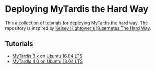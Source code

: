 # Deploying MyTardis the Hard Way

This a collection of tutorials for deploying MyTardis the hard way. The repository is inspired by [Kelsey Hightower's Kubernetes The Hard Way](https://github.com/kelseyhightower/kubernetes-the-hard-way).

## Tutorials

- [MyTardis 3.x on Ubuntu 16.04 LTS](tutorials/ubuntu-16.04-single-vm.md)
- [MyTardis 4.0 on Ubuntu 18.04 LTS](tutorials/ubuntu-18.04-single-vm.md)
